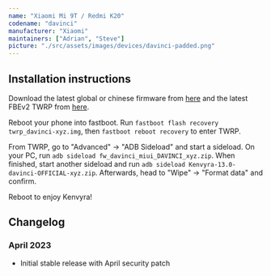 ```yaml
---
name: "Xiaomi Mi 9T / Redmi K20"
codename: "davinci"
manufacturer: "Xiaomi"
maintainers: ["Adrian", "Steve"]
picture: "./src/assets/images/devices/davinci-padded.png"
---
```


## Installation instructions

Download the latest global or chinese firmware from [here](https://xiaomifirmwareupdater.com/firmware/davinci/) and the latest FBEv2 TWRP from [here](https://miracle.girlswithout.top/recoveries/TWRP/fbev2/).

Reboot your phone into fastboot. Run `fastboot flash recovery twrp_davinci-xyz.img`, then `fastboot reboot recovery` to enter TWRP.

From TWRP, go to "Advanced" -> "ADB Sideload" and start a sideload. On your PC, run `adb sideload fw_davinci_miui_DAVINCI_xyz.zip`. When finished, start another sideload and run `adb sideload Kenvyra-13.0-davinci-OFFICIAL-xyz.zip`. Afterwards, head to "Wipe" -> "Format data" and confirm.

Reboot to enjoy Kenvyra!

## Changelog

### April 2023

* Initial stable release with April security patch

